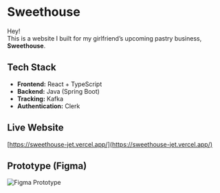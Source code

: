 # Sweethouse  

Hey!  
This is a website I built for my girlfriend’s upcoming pastry business, **Sweethouse**.  

## Tech Stack  
- **Frontend:** React + TypeScript  
- **Backend:** Java (Spring Boot)  
- **Tracking:** Kafka  
- **Authentication:** Clerk  

## Live Website  
[https://sweethouse-jet.vercel.app/](https://sweethouse-jet.vercel.app/)  

## Prototype (Figma)  
![Figma Prototype](https://github.com/user-attachments/assets/2557eb60-629a-470d-a37e-9adb35fed2e7)  
